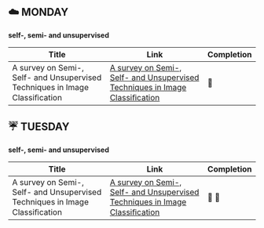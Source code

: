 ## :cloud: MONDAY

**self-, semi- and unsupervised**

| Title | Link | Completion |
| ---------------- | ---- | ------------ |
| A survey on Semi-, Self- and Unsupervised Techniques in Image Classiﬁcation | [A survey on Semi-, Self- and Unsupervised Techniques in Image Classiﬁcation ](https://arxiv.org/pdf/2002.08721.pdf) | :first_quarter_moon_with_face:


## :umbrella: TUESDAY

**self-, semi- and unsupervised**

| Title | Link | Completion |
| ---------------- | ---- | ------------ |
| A survey on Semi-, Self- and Unsupervised Techniques in Image Classiﬁcation | [A survey on Semi-, Self- and Unsupervised Techniques in Image Classiﬁcation ](https://arxiv.org/pdf/2002.08721.pdf) | :dog: :full_moon_with_face:

